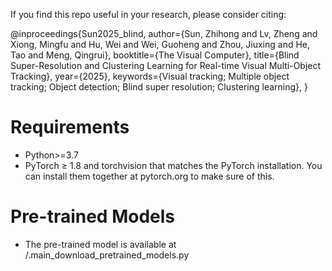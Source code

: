 If you find this repo useful in your research, please consider citing:

@inproceedings{Sun2025_blind,
  author={Sun, Zhihong and Lv, Zheng and Xiong, Mingfu and Hu, Wei and Wei, Guoheng and Zhou, Jiuxing and He, Tao and Meng, Qingrui},
  booktitle={The Visual Computer},
  title={Blind Super-Resolution and Clustering Learning
 for Real-time Visual Multi-Object Tracking},
  year={2025},
   keywords={Visual tracking; Multiple object tracking; Object detection; Blind super
 resolution; Clustering learning},
}

Requirements
 = 
* Python>=3.7
* PyTorch ≥ 1.8 and torchvision that matches the PyTorch installation. You can install them together at pytorch.org to make sure of this.
  
Pre-trained Models
 = 
 * The pre-trained model is available at /.main_download_pretrained_models.py
